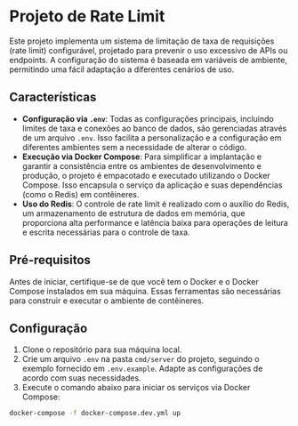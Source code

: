 # Projeto de Rate Limit

Este projeto implementa um sistema de limitação de taxa de requisições (rate limit) configurável, projetado para prevenir o uso excessivo de APIs ou endpoints. A configuração do sistema é baseada em variáveis de ambiente, permitindo uma fácil adaptação a diferentes cenários de uso.

## Características

- **Configuração via `.env`**: Todas as configurações principais, incluindo limites de taxa e conexões ao banco de dados, são gerenciadas através de um arquivo `.env`. Isso facilita a personalização e a configuração em diferentes ambientes sem a necessidade de alterar o código.
- **Execução via Docker Compose**: Para simplificar a implantação e garantir a consistência entre os ambientes de desenvolvimento e produção, o projeto é empacotado e executado utilizando o Docker Compose. Isso encapsula o serviço da aplicação e suas dependências (como o Redis) em contêineres.
- **Uso do Redis**: O controle de rate limit é realizado com o auxílio do Redis, um armazenamento de estrutura de dados em memória, que proporciona alta performance e latência baixa para operações de leitura e escrita necessárias para o controle de taxa.

## Pré-requisitos

Antes de iniciar, certifique-se de que você tem o Docker e o Docker Compose instalados em sua máquina. Essas ferramentas são necessárias para construir e executar o ambiente de contêineres.

## Configuração

1. Clone o repositório para sua máquina local.
2. Crie um arquivo `.env` na pasta `cmd/server` do projeto, seguindo o exemplo fornecido em `.env.example`. Adapte as configurações de acordo com suas necessidades.
3. Execute o comando abaixo para iniciar os serviços via Docker Compose:

```bash
docker-compose -f docker-compose.dev.yml up